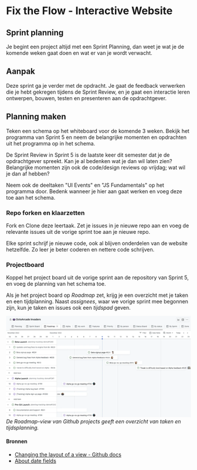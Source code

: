 # Fix the Flow - Interactive Website

## Sprint planning

Je begint een project altijd met een Sprint Planning, dan weet je wat je de komende weken gaat doen en wat er van je wordt verwacht.

## Aanpak

Deze sprint ga je verder met de opdracht. Je gaat de feedback verwerken die je hebt gekregen tijdens de Sprint Review, en je gaat een interactie leren ontwerpen, bouwen, testen en presenteren aan de opdrachtgever. 


## Planning maken

Teken een schema op het whiteboard voor de komende 3 weken.
Bekijk het programma van Sprint 5 en neem de belangrijke momenten en opdrachten uit het programma op in het schema.

De Sprint Review in Sprint 5 is de laatste keer dit semester dat je de opdrachtgever spreekt. 
Kan je al bedenken wat je dan wil laten zien? 
Belangrijke momenten zijn ook de code/design reviews op vrijdag; wat wil je dan af hebben? 

Neem ook de deeltaken "UI Events" en "JS Fundamentals" op het programma door. Bedenk wanneer je hier aan gaat werken en voeg deze toe aan het schema.

### Repo forken en klaarzetten

Fork en Clone deze leertaak. 
Zet je issues in je nieuwe repo aan en voeg de relevante issues uit de vorige sprint toe aan je nieuwe repo.

Elke sprint schrijf je nieuwe code, ook al blijven onderdelen van de website hetzelfde. 
Zo leer je beter coderen en nettere code schrijven. 


### Projectboard

Koppel het project board uit de vorige sprint aan de repository van Sprint 5, en voeg de planning van het schema toe.

Als je het project board op *Roadmap* zet, krijg je een overzicht met je taken en een tijdplanning. Naast _assignees_, waar we vorige sprint mee begonnen zijn, kun je taken en issues ook een _tijdspad_ geven.

![](ghprojects-example-roadmap.webp)
*De Roadmap-view van Github projects geeft een overzicht van taken en tijdsplanning.*

#### Bronnen
- [Changing the layout of a view - Github docs](https://docs.github.com/en/issues/planning-and-tracking-with-projects/customizing-views-in-your-project/changing-the-layout-of-a-view)
- [About date fields](https://docs.github.com/en/issues/planning-and-tracking-with-projects/understanding-fields/about-date-fields)

<!-- 
Voor deze opdracht kies je een User Story waarin een gebruiker iets moet doen, zoals het toevoegen van informatie aan een agenda of stap voor stap door een vragenlijst klikken, een chat-formulier of bijvoorbeeld een filter systeem.  

> Waar kan de klant het meeste feedback op hebben? Waar zijn de grootste risico's en zal er waarschijnlijk het meeste werk in kruipen? - Emiel Van Betsbrugge, Active Theory

Sprint plannen aan de hand van het programma:
JS fundamentals
Deeltaak UI events
I Love Web
CSS challenges en JS challenges
Code design reviews, wat vrijdag afhebben?

-->
